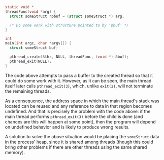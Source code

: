~~~c
static void *
threadFunc(void *arg) {
  struct someStruct *pbuf = (struct someStruct *) arg;

  /* Do some work with structure pointed to by 'pbuf' */
}

int
main(int argc, char *argv[]) {
  struct someStruct buf;

  pthread_create(&thr, NULL, threadFunc, (void *) &buf);
  pthread_exit(NULL);
}
~~~

  The code above attempts to pass a buffer to the created thread so that
it could do some work with it. However, as it can be seen, the main thread
itself later calls `pthread_exit(3)`, which, unlike `exit(2)`, will not
terminate the remaining threads.

  As a consequence, the address space in which the main thread's stack was
located can be reused and any reference to data in that region becomes undefined.
And that is precisely the problem with the code above: if the main thread
performs `pthread_exit(3)` before the child is done (and chances are this will
happen at some point), then the program will depend on undefined behavior and
is likely to produce wrong results.

  A solution to solve the above situation would be placing the `someStruct`
data in the process' heap, since it is shared among threads (though this could
bring other problems if there are other threads using the same shared memory).
